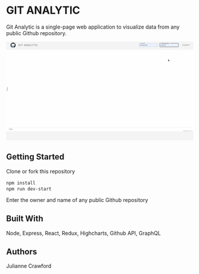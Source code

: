 # GIT ANALYTIC
Git Analytic is a single-page web application to visualize data from any public Github repository.

![](git-analytic.gif)

## Getting Started
Clone or fork this repository

```
npm install
npm run dev-start
```
Enter the owner and name of any public Github repository

## Built With
Node, Express, React, Redux, Highcharts, Github API, GraphQL

## Authors
Julianne Crawford
